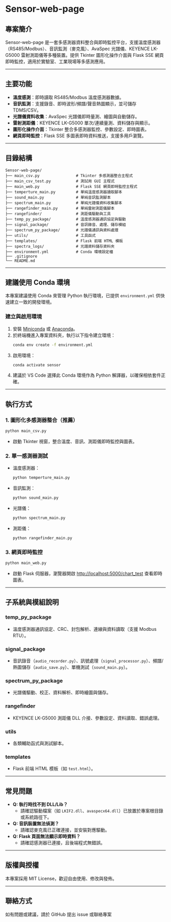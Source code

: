 # Sensor-web-page

## 專案簡介
Sensor-web-page 是一套多感測器資料整合與即時監控平台，支援溫度感測器（RS485/Modbus）、音訊監測（麥克風）、AvaSpec 光譜儀、KEYENCE LK-G5000 雷射測距儀等多種裝置。提供 Tkinter 圖形化操作介面與 Flask SSE 網頁即時監控，適用於實驗室、工業現場等多感測應用。

---

## 主要功能
- **溫度感測**：即時讀取 RS485/Modbus 溫度感測器數據。
- **音訊監測**：支援錄音、即時波形/頻譜/聲音熱圖顯示，並可儲存 TDMS/CSV。
- **光譜儀資料收集**：AvaSpec 光譜儀即時量測、繪圖與自動儲存。
- **雷射測距儀**：KEYENCE LK-G5000 單次/連續量測、資料儲存與顯示。
- **圖形化操作介面**：Tkinter 整合多感測器監控、參數設定、即時圖表。
- **網頁即時監控**：Flask SSE 多圖表即時資料推送，支援多用戶瀏覽。

---

## 目錄結構
```
Sensor-web-page/
├── main_csv.py                # Tkinter 多感測器整合主程式
├── main_csv_test.py           # 測試用 GUI 主程式
├── main_web.py                # Flask SSE 網頁即時監控主程式
├── temperture_main.py         # 單純溫度感測器讀取腳本
├── sound_main.py              # 單純音訊監測腳本
├── spectrum_main.py           # 單純光譜儀資料收集腳本
├── rangefinder_main.py        # 單純雷射測距儀腳本
├── rangefinder/               # 測距儀驅動與工具
├── temp_py_package/           # 溫度感測器通訊協定與驅動
├── signal_package/            # 音訊錄音、處理、儲存模組
├── spectrum_py_package/       # 光譜儀通訊與資料處理
├── utils/                     # 工具函式
├── templates/                 # Flask 前端 HTML 模板
├── spectra_logs/              # 光譜資料儲存資料夾
├── environment.yml            # Conda 環境設定檔
├── .gitignore
└── README.md
```

---

## 建議使用 Conda 環境

本專案建議使用 Conda 來管理 Python 執行環境，已提供 `environment.yml` 供快速建立一致的開發環境。

### 建立與啟用環境

1. 安裝 [Miniconda](https://docs.conda.io/en/latest/miniconda.html) 或 [Anaconda](https://www.anaconda.com/products/distribution)。
2. 於終端機進入專案資料夾，執行以下指令建立環境：
   ```sh
   conda env create -f environment.yml
   ```
3. 啟用環境：
   ```sh
   conda activate sensor
   ```
4. 建議於 VS Code 選擇此 Conda 環境作為 Python 解譯器，以確保相依套件正確。

---

## 執行方式

### 1. 圖形化多感測器整合（推薦）
```sh
python main_csv.py
```
- 啟動 Tkinter 視窗，整合溫度、音訊、測距儀即時監控與圖表。

### 2. 單一感測器測試
- 溫度感測器：
  ```sh
  python temperture_main.py
  ```
- 音訊監測：
  ```sh
  python sound_main.py
  ```
- 光譜儀：
  ```sh
  python spectrum_main.py
  ```
- 測距儀：
  ```sh
  python rangefinder_main.py
  ```

### 3. 網頁即時監控
```sh
python main_web.py
```
- 啟動 Flask 伺服器，瀏覽器開啟 [http://localhost:5000/chart_test](http://localhost:5000/chart_test) 查看即時圖表。

---

## 子系統與模組說明

### temp_py_package
- 溫度感測器通訊協定、CRC、封包解析、連線與資料讀取（支援 Modbus RTU）。

### signal_package
- 音訊錄音（`audio_recorder.py`）、訊號處理（`signal_processor.py`）、頻譜/熱圖儲存（`audio_save.py`）、單機測試（`sound_main.py`）。

### spectrum_py_package
- 光譜儀驅動、校正、資料解析、即時繪圖與儲存。

### rangefinder
- KEYENCE LK-G5000 測距儀 DLL 介接、參數設定、資料讀取、錯誤處理。

### utils
- 各類輔助函式與測試腳本。

### templates
- Flask 前端 HTML 模板（如 `test.html`）。

---

## 常見問題

- **Q: 執行時找不到 DLL/Lib？**
  - 請確認驅動檔案（如 `LKIF2.dll`、`avaspecx64.dll`）已放置於專案根目錄或系統路徑下。
- **Q: 音訊裝置無法偵測？**
  - 請確認麥克風已正確連接，並安裝對應驅動。
- **Q: Flask 頁面無法顯示即時資料？**
  - 請確認感測器已連接，且後端程式無錯誤。

---

## 版權與授權
本專案採用 MIT License，歡迎自由使用、修改與發佈。

---

## 聯絡方式
如有問題或建議，請於 GitHub 提出 issue 或聯絡專案